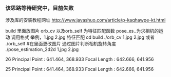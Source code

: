 ### 该思路等待研究中，目前失败
涉及库的安装教程网址
http://www.javashuo.com/article/p-kaqhawpe-kt.html




build 里面放图片
orb_cv 以及orb_self 为特征匹配函数
pose_es..为求相机的运动
调用格式
举例，1.jpg 2.jpg 特征匹配
cd build 
./orb_cv 1.jpg 2.jpg
或者
./orb_self #在里面更改图片
通过图片判断相机旋转角度
./pose_estimation_2d2d 1,jpg 2.jpg

26
Principal Point         : 641.464, 368.933
Focal Length            : 642.666, 641.956

25
Principal Point         : 641.464, 368.933
Focal Length            : 642.666, 641.956
